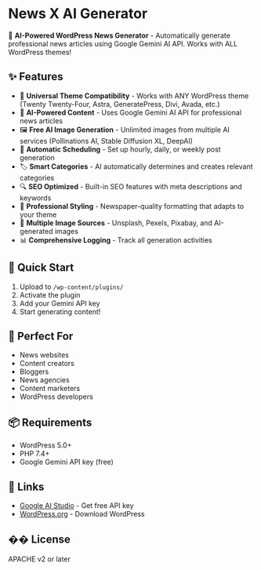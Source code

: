 # News X AI Generator

🤖 **AI-Powered WordPress News Generator** - Automatically generate professional news articles using Google Gemini AI API. Works with ALL WordPress themes!

## ✨ Features

- 🎯 **Universal Theme Compatibility** - Works with ANY WordPress theme (Twenty Twenty-Four, Astra, GeneratePress, Divi, Avada, etc.)
- 🤖 **AI-Powered Content** - Uses Google Gemini AI API for professional news articles
- 🖼️ **Free AI Image Generation** - Unlimited images from multiple AI services (Pollinations AI, Stable Diffusion XL, DeepAI)
- 📅 **Automatic Scheduling** - Set up hourly, daily, or weekly post generation
- 🏷️ **Smart Categories** - AI automatically determines and creates relevant categories
- 🔍 **SEO Optimized** - Built-in SEO features with meta descriptions and keywords
- 📱 **Professional Styling** - Newspaper-quality formatting that adapts to your theme
- 🎨 **Multiple Image Sources** - Unsplash, Pexels, Pixabay, and AI-generated images
- 📊 **Comprehensive Logging** - Track all generation activities

## 🚀 Quick Start

1. Upload to `/wp-content/plugins/`
2. Activate the plugin
3. Add your Gemini API key
4. Start generating content!

## 🎯 Perfect For

- News websites
- Content creators
- Bloggers
- News agencies
- Content marketers
- WordPress developers

## 📦 Requirements

- WordPress 5.0+
- PHP 7.4+
- Google Gemini API key (free)

## 🔗 Links

- [Google AI Studio](https://makersuite.google.com/app/apikey) - Get free API key
- [WordPress.org](https://wordpress.org/) - Download WordPress

## �� License

APACHE v2 or later
